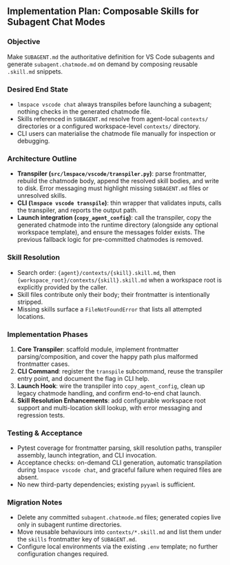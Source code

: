 ## Implementation Plan: Composable Skills for Subagent Chat Modes

### Objective
Make `SUBAGENT.md` the authoritative definition for VS Code subagents and generate `subagent.chatmode.md` on demand by composing reusable `.skill.md` snippets.

### Desired End State
- `lmspace vscode chat` always transpiles before launching a subagent; nothing checks in the generated chatmode file.
- Skills referenced in `SUBAGENT.md` resolve from agent-local `contexts/` directories or a configured workspace-level `contexts/` directory.
- CLI users can materialise the chatmode file manually for inspection or debugging.

### Architecture Outline
- **Transpiler (`src/lmspace/vscode/transpiler.py`)**: parse frontmatter, rebuild the chatmode body, append the resolved skill bodies, and write to disk. Error messaging must highlight missing `SUBAGENT.md` files or unresolved skills.
- **CLI (`lmspace vscode transpile`)**: thin wrapper that validates inputs, calls the transpiler, and reports the output path.
- **Launch integration (`copy_agent_config`)**: call the transpiler, copy the generated chatmode into the runtime directory (alongside any optional workspace template), and ensure the messages folder exists. The previous fallback logic for pre-committed chatmodes is removed.

### Skill Resolution
- Search order: `{agent}/contexts/{skill}.skill.md`, then `{workspace_root}/contexts/{skill}.skill.md` when a workspace root is explicitly provided by the caller.
- Skill files contribute only their body; their frontmatter is intentionally stripped.
- Missing skills surface a `FileNotFoundError` that lists all attempted locations.

### Implementation Phases
1. **Core Transpiler**: scaffold module, implement frontmatter parsing/composition, and cover the happy path plus malformed frontmatter cases.
2. **CLI Command**: register the `transpile` subcommand, reuse the transpiler entry point, and document the flag in CLI help.
3. **Launch Hook**: wire the transpiler into `copy_agent_config`, clean up legacy chatmode handling, and confirm end-to-end chat launch.
4. **Skill Resolution Enhancements**: add configurable workspace root support and multi-location skill lookup, with error messaging and regression tests.

### Testing & Acceptance
- Pytest coverage for frontmatter parsing, skill resolution paths, transpiler assembly, launch integration, and CLI invocation.
- Acceptance checks: on-demand CLI generation, automatic transpilation during `lmspace vscode chat`, and graceful failure when required files are absent.
- No new third-party dependencies; existing `pyyaml` is sufficient.

### Migration Notes
- Delete any committed `subagent.chatmode.md` files; generated copies live only in subagent runtime directories.
- Move reusable behaviours into `contexts/*.skill.md` and list them under the `skills` frontmatter key of `SUBAGENT.md`.
- Configure local environments via the existing `.env` template; no further configuration changes required.
